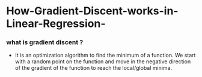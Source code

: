 # How-Gradient-Discent-works-in-Linear-Regression-
### what is gradient discent ? 
* It is an optimization algorithm to find the minimum of a function. We start with a random point on the function and move in the negative direction of the gradient of the function to reach the local/global minima.
